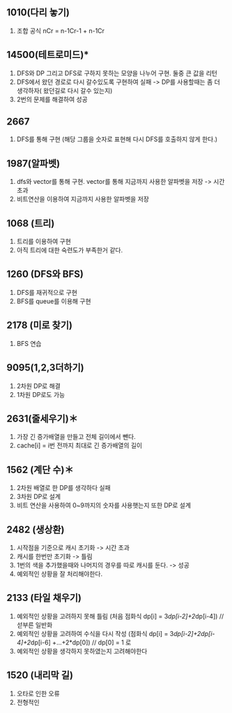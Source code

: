 1010(다리 놓기)
---
1. 조합 공식 nCr = n-1Cr-1 + n-1Cr

14500(테트로미드)*
---
1. DFS와 DP 그리고 DFS로 구하지 못하는 모양을 나누어 구현. 둘중 큰 값을 리턴
2. DFS에서 왔던 경로로 다시 갈수있도록 구현하여 실패 -> DP를 사용할때는 좀 더 생각하자( 왔던길로 다시 갈수 있는지)
3. 2번의 문제를 해결하여 성공

2667
---
1. DFS를 통해 구현 (해당 그룹을  숫자로 표현해 다시 DFS를 호출하지 않게 한다.)

1987(알파벳)
---
1. dfs와 vector를 통해 구현. vector를 통해 지금까지 사용한 알파벳을 저장 -> 시간초과
2. 비트연산을 이용하여 지금까지 사용한 알파벳을 저장

1068 (트리)
---
1. 트리를 이용하여 구현
2. 아직 트리에 대한 숙련도가 부족한거 같다.

1260 (DFS와 BFS)
---
1. DFS를 재귀적으로 구현
2. BFS를 queue를 이용해 구현

2178 (미로 찾기)
---
1. BFS 연습

9095(1,2,3더하기)
---
1. 2차원 DP로 해결
2. 1차원 DP로도 가능 

2631(줄세우기)＊
---
1. 가장 긴 증가배열을 만들고 전체 길이에서 뺀다.
2. cache[i] = i번 전까지 최대로 긴 증가배열의 길이

1562 (계단 수)＊
---
1. 2차원 배열로 한  DP를 생각하다 실패 
2. 3차원 DP로 설계 
3. 비트 연산을 사용하여 0~9까지의 숫자를 사용햇는지 또한 DP로 설계

2482 (생상환)
---
1. 시작점을 기준으로 캐시 초기화 -> 시간 초과
2. 캐시를 한번만 초기화 -> 틀림
3. 1번의 색을 추가했을때와 나머지의 경우를 따로 캐시를 둔다. -> 성공
4. 예외적인 상황을 잘 처리해야한다.


2133 (타일 채우기)
---
1. 예외적인 상황을 고려하지 못해 틀림 (처음 점화식 dp[i] = 3*dp[i-2]+2*dp[i-4]) // 섣부른 일반화
2. 예외적인 상황을 고려하여 수식을 다시 작성 (점화식 dp[i] = 3*dp[i-2]+2dp[i-4]+2*dp[i-6] +...+2*dp[0]) // dp[0] = 1 로 
3. 예외적인 상황을 생각하지 못하였는지 고려해야한다

1520 (내리막 길)
---
1. 오타로 인한 오류
2. 전형적인 
